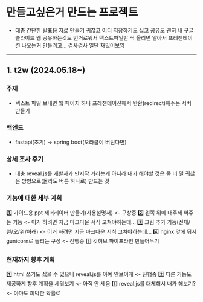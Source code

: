 # 만들고싶은거 만드는 프로젝트

- 대충 간단한 발표용 자료 만들기 귀찮고 어디 저장하기도 싫고 공유도 괜히 내 구글 슬라이드 웹 공유하는것도 번거로워서 텍스트파일만 띡 올리면 알아서 프레젠테이션 나오는거 만들려고... 겸사겸사 일단 재밌어보임

---

## 1. t2w (2024.05.18~)

### 주제
- 텍스트 파일 보내면 웹 페이지 하나 프레젠테이션해서 반환(redirect)해주는 서버 만들기
### 백엔드
- fastapi(초기) -> spring boot(오라클이 버틴다면)
### 상세 조사 후기 
- 대충 reveal.js를 개발자가 만지작 거리는게 아니라 내가 해야할 것은 좀 더 덜 귀찮은 방향으로(몰라도 버튼 하나로) 만드는 것
### 기능에 대한 세부 계획
1️⃣ 가이드용 ppt 제너레이터 만들기(사용설명서) <- 구상중
2️⃣ 왼쪽 위에 대주제 써주는 기능 <- 이거 하려면 지금 마크다운 서식 고쳐야하는데...
3️⃣ 그림 추가 기능(전체/왼/오/위/아래) <- 이거 하려면 지금 마크다운 서식 고쳐야하는데...
4️⃣ nginx 앞에 둬서 gunicorn로 돌리는 구성 <- 진행중
5️⃣ 깃허브 파이프라인 만들어두기
### 현재까지 향후 계획
1️⃣ html 쓰기도 싫을 수 있으니 reveal.js를 아예 안보이게 <- 진행중
2️⃣ 다른 기능도 제공하게 향후 계획을 세워보기 <- 아직 안 세움
3️⃣ reveal.js를 대체해서 내가 해보기? <- 아마도 희박한 확률로
